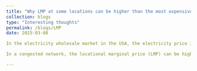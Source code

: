 ```yaml
---
title: "Why LMP at some locations can be higher than the most expensive unit's price?"
collection: blogs
type: "Interesting thoughts"
permalink: /blogs/LMP
date: 2025-03-08

In the electricity wholesale market in the USA, the electricity price is decided on each bus by the marginal cost of increamental load, which is call locational marginal price (LMP). The load will pay LMP of its location to the system operator and the generation will get paid by this LMP of its location too.

In a congested network, the locational marginal price (LMP) can be higher than the most expensive unit's price at some buses. Why would there be a price even higher than the most expensive generation unit? 

---
```













